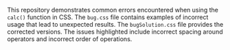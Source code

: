 This repository demonstrates common errors encountered when using the `calc()` function in CSS.  The `bug.css` file contains examples of incorrect usage that lead to unexpected results. The `bugSolution.css` file provides the corrected versions. The issues highlighted include incorrect spacing around operators and incorrect order of operations.